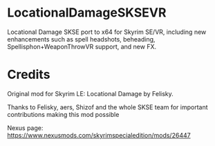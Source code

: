 # LocationalDamageSKSEVR
Locational Damage SKSE port to x64 for Skyrim SE/VR, including new enhancements such as spell headshots, beheading, Spellisphon+WeaponThrowVR support, and new FX.  

# Credits
Original mod for Skyrim LE: Locational Damage by Felisky.

Thanks to Felisky, aers, Shizof and the whole SKSE team for important contributions making this mod possible

Nexus page: https://www.nexusmods.com/skyrimspecialedition/mods/26447
